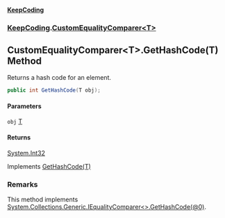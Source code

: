 #### [KeepCoding](index.md 'index')
### [KeepCoding](KeepCoding.md 'KeepCoding').[CustomEqualityComparer&lt;T&gt;](CustomEqualityComparer.T..md 'KeepCoding.CustomEqualityComparer&lt;T&gt;')
## CustomEqualityComparer&lt;T&gt;.GetHashCode(T) Method
Returns a hash code for an element.  
```csharp
public int GetHashCode(T obj);
```
#### Parameters
<a name='KeepCoding.CustomEqualityComparer.T..GetHashCode(T).obj'></a>
`obj` [T](CustomEqualityComparer.T..md#KeepCoding.CustomEqualityComparer.T..T 'KeepCoding.CustomEqualityComparer&lt;T&gt;.T')  
  
#### Returns
[System.Int32](https://docs.microsoft.com/en-us/dotnet/api/System.Int32 'System.Int32')  

Implements [GetHashCode(T)](https://docs.microsoft.com/en-us/dotnet/api/System.Collections.Generic.IEqualityComparer-1.GetHashCode#System_Collections_Generic_IEqualityComparer_1_GetHashCode__0_ 'System.Collections.Generic.IEqualityComparer`1.GetHashCode(`0)')  
### Remarks
This method implements [System.Collections.Generic.IEqualityComparer&lt;&gt;.GetHashCode(@0)](https://docs.microsoft.com/en-us/dotnet/api/System.Collections.Generic.IEqualityComparer-1.GetHashCode#System_Collections_Generic_IEqualityComparer_1_GetHashCode__0_ 'System.Collections.Generic.IEqualityComparer`1.GetHashCode(`0)').  
